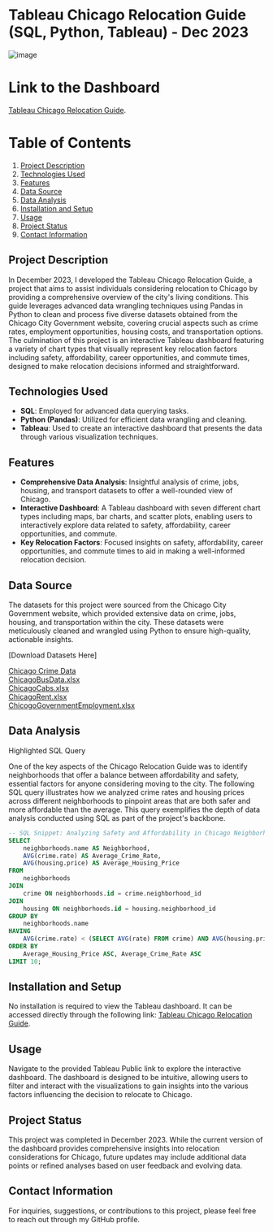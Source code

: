 # Tableau Chicago Relocation Guide (SQL, Python, Tableau) - Dec 2023
![image](https://github.com/omkardabholkar/Tableau-Chicago-Relocation-Guide/assets/163356063/66039df7-d7b8-4b55-bb2b-731720b09f82)  
# Link to the Dashboard  
[Tableau Chicago Relocation Guide](https://public.tableau.com/app/profile/omkardabholkar/viz/Chicago_17103078576530/HomePage).

# Table of Contents
1. [Project Description](#project-description)
2. [Technologies Used](#technologies-used)
3. [Features](#features)
4. [Data Source](#data-source)
5. [Data Analysis](#data-analysis)
6. [Installation and Setup](#installation-and-setup)
7. [Usage](#usage)
8. [Project Status](#project-status)
9. [Contact Information](#contact-information)

## Project Description
In December 2023, I developed the Tableau Chicago Relocation Guide, a project that aims to assist individuals considering relocation to Chicago by providing a comprehensive overview of the city's living conditions. This guide leverages advanced data wrangling techniques using Pandas in Python to clean and process five diverse datasets obtained from the Chicago City Government website, covering crucial aspects such as crime rates, employment opportunities, housing costs, and transportation options. The culmination of this project is an interactive Tableau dashboard featuring a variety of chart types that visually represent key relocation factors including safety, affordability, career opportunities, and commute times, designed to make relocation decisions informed and straightforward.

## Technologies Used
- **SQL**: Employed for advanced data querying tasks.
- **Python (Pandas)**: Utilized for efficient data wrangling and cleaning.
- **Tableau**: Used to create an interactive dashboard that presents the data through various visualization techniques.

## Features
- **Comprehensive Data Analysis**: Insightful analysis of crime, jobs, housing, and transport datasets to offer a well-rounded view of Chicago.
- **Interactive Dashboard**: A Tableau dashboard with seven different chart types including maps, bar charts, and scatter plots, enabling users to interactively explore data related to safety, affordability, career opportunities, and commute.
- **Key Relocation Factors**: Focused insights on safety, affordability, career opportunities, and commute times to aid in making a well-informed relocation decision.

## Data Source
The datasets for this project were sourced from the Chicago City Government website, which provided extensive data on crime, jobs, housing, and transportation within the city. These datasets were meticulously cleaned and wrangled using Python to ensure high-quality, actionable insights.

[Download Datasets Here]

[Chicago Crime Data](https://data.cityofchicago.org/Public-Safety/Crimes-2022/9hwr-2zxp/data)  
[ChicagoBusData.xlsx](https://github.com/omkardabholkar/Tableau-Chicago-Relocation-Guide/files/14620101/ChicagoBusData.xlsx)  
[ChicagoCabs.xlsx](https://github.com/omkardabholkar/Tableau-Chicago-Relocation-Guide/files/14620109/ChicagoCabs.xlsx)  
[ChicagoRent.xlsx](https://github.com/omkardabholkar/Tableau-Chicago-Relocation-Guide/files/14620110/ChicagoRent.xlsx)  
[ChicogoGovernmentEmployment.xlsx](https://github.com/omkardabholkar/Tableau-Chicago-Relocation-Guide/files/14620128/ChicogoGovernmentEmployment.xlsx)

## Data Analysis    
Highlighted SQL Query

One of the key aspects of the Chicago Relocation Guide was to identify neighborhoods that offer a balance between affordability and safety, essential factors for anyone considering moving to the city. The following SQL query illustrates how we analyzed crime rates and housing prices across different neighborhoods to pinpoint areas that are both safer and more affordable than the average. This query exemplifies the depth of data analysis conducted using SQL as part of the project's backbone.

```sql
-- SQL Snippet: Analyzing Safety and Affordability in Chicago Neighborhoods
SELECT 
    neighborhoods.name AS Neighborhood,
    AVG(crime.rate) AS Average_Crime_Rate,
    AVG(housing.price) AS Average_Housing_Price
FROM 
    neighborhoods
JOIN 
    crime ON neighborhoods.id = crime.neighborhood_id
JOIN 
    housing ON neighborhoods.id = housing.neighborhood_id
GROUP BY 
    neighborhoods.name
HAVING 
    AVG(crime.rate) < (SELECT AVG(rate) FROM crime) AND AVG(housing.price) < (SELECT AVG(price) FROM housing)
ORDER BY 
    Average_Housing_Price ASC, Average_Crime_Rate ASC
LIMIT 10;
```

## Installation and Setup
No installation is required to view the Tableau dashboard. It can be accessed directly through the following link: [Tableau Chicago Relocation Guide](https://public.tableau.com/app/profile/omkardabholkar/viz/Chicago_17103078576530/HomePage).

## Usage
Navigate to the provided Tableau Public link to explore the interactive dashboard. The dashboard is designed to be intuitive, allowing users to filter and interact with the visualizations to gain insights into the various factors influencing the decision to relocate to Chicago.

## Project Status
This project was completed in December 2023. While the current version of the dashboard provides comprehensive insights into relocation considerations for Chicago, future updates may include additional data points or refined analyses based on user feedback and evolving data.

## Contact Information
For inquiries, suggestions, or contributions to this project, please feel free to reach out through my GitHub profile.

